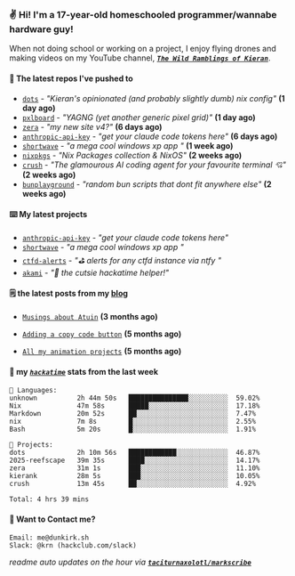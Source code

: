 ### ✌️ Hi! I'm a 17-year-old homeschooled programmer/wannabe hardware guy!

When not doing school or working on a project, I enjoy flying drones and making videos on my YouTube channel, [**_`The Wild Ramblings of Kieran`_**](https://youtube.com/@kieran.rambles).

#### 👷 The latest repos I've pushed to

- [`dots`](https://github.com/taciturnaxolotl/dots) - _"Kieran's opinionated (and probably slightly dumb) nix config"_ **(1 day ago)**
- [`pxlboard`](https://github.com/taciturnaxolotl/pxlboard) - _"YAGNG (yet another generic pixel grid)"_ **(1 day ago)**
- [`zera`](https://github.com/taciturnaxolotl/zera) - _"my new site v4?"_ **(6 days ago)**
- [`anthropic-api-key`](https://github.com/taciturnaxolotl/anthropic-api-key) - _"get your claude code tokens here"_ **(6 days ago)**
- [`shortwave`](https://github.com/taciturnaxolotl/shortwave) - _"a mega cool windows xp app "_ **(1 week ago)**
- [`nixpkgs`](https://github.com/NixOS/nixpkgs) - _"Nix Packages collection & NixOS"_ **(2 weeks ago)**
- [`crush`](https://github.com/charmbracelet/crush) - _"The glamourous AI coding agent for your favourite terminal 💘"_ **(2 weeks ago)**
- [`bunplayground`](https://github.com/taciturnaxolotl/bunplayground) - _"random bun scripts that dont fit anywhere else"_ **(2 weeks ago)**

#### ⌨️ My latest projects

- [`anthropic-api-key`](https://github.com/taciturnaxolotl/anthropic-api-key) - _"get your claude code tokens here"_
- [`shortwave`](https://github.com/taciturnaxolotl/shortwave) - _"a mega cool windows xp app "_
- [`ctfd-alerts`](https://github.com/taciturnaxolotl/ctfd-alerts) - _"⛳ alerts for any ctfd instance via ntfy "_
- [`akami`](https://github.com/taciturnaxolotl/akami) - _"🌷 the cutsie hackatime helper!"_

#### 🗒️ the latest posts from my [blog](https://dunkirk.sh)

- [`Musings about Atuin`](https://dunkirk.sh/blog/atuin/) **(3 months ago)**

- [`Adding a copy code button`](https://dunkirk.sh/blog/adding-a-copy-button/) **(5 months ago)**

- [`All my animation projects`](https://dunkirk.sh/blog/my-animations/) **(5 months ago)**



#### 📡 my [_`hackatime`_](https://waka.hackclub.com) stats from the last week

```text
💾 Languages:
unknown          2h 44m 50s   ███████████████░░░░░░░░░░  59.02%
Nix              47m 58s      █████░░░░░░░░░░░░░░░░░░░░  17.18%
Markdown         20m 52s      ██░░░░░░░░░░░░░░░░░░░░░░░  7.47%
nix              7m 8s        █░░░░░░░░░░░░░░░░░░░░░░░░  2.55%
Bash             5m 20s       █░░░░░░░░░░░░░░░░░░░░░░░░  1.91%

💼 Projects:
dots             2h 10m 56s   ████████████░░░░░░░░░░░░░  46.87%
2025-reefscape   39m 35s      ████░░░░░░░░░░░░░░░░░░░░░  14.17%
zera             31m 1s       ███░░░░░░░░░░░░░░░░░░░░░░  11.10%
kierank          28m 5s       ███░░░░░░░░░░░░░░░░░░░░░░  10.05%
crush            13m 45s      ██░░░░░░░░░░░░░░░░░░░░░░░  4.92%

Total: 4 hrs 39 mins
```

#### 📮 Want to Contact me?

```text
Email: me@dunkirk.sh
Slack: @krn (hackclub.com/slack)
```

_readme auto updates on the hour via [**`taciturnaxolotl/markscribe`**](https://github.com/taciturnaxolotl/markscribe)_

